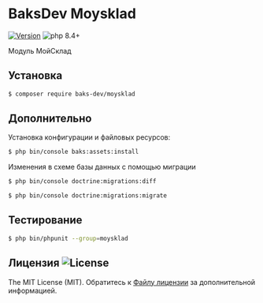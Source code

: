 # BaksDev Moysklad

[![Version](https://img.shields.io/badge/version-7.2.0-blue)](https://github.com/baks-dev/moysklad/releases)
![php 8.4+](https://img.shields.io/badge/php-min%208.4-red.svg)

Модуль МойСклад

## Установка

``` bash
$ composer require baks-dev/moysklad
```

## Дополнительно

Установка конфигурации и файловых ресурсов:

``` bash
$ php bin/console baks:assets:install
```

Изменения в схеме базы данных с помощью миграции

``` bash
$ php bin/console doctrine:migrations:diff

$ php bin/console doctrine:migrations:migrate
```

## Тестирование

``` bash
$ php bin/phpunit --group=moysklad
```

## Лицензия ![License](https://img.shields.io/badge/MIT-green)

The MIT License (MIT). Обратитесь к [Файлу лицензии](LICENSE.md) за дополнительной информацией.

